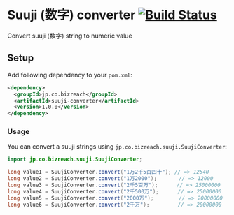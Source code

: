 Suuji (数字) converter [![Build Status](https://travis-ci.org/bizreach/suuji-converter.svg?branch=master)](https://travis-ci.org/bizreach/suuji-converter)
====

Convert suuji (数字) string to numeric value

## Setup

Add following dependency to your `pom.xml`:

```xml
<dependency>
  <groupId>jp.co.bizreach</groupId>
  <artifactId>suuji-converter</artifactId>
  <version>1.0.0</version>
</dependency>
```

### Usage

You can convert a suuji strings using `jp.co.bizreach.suuji.SuujiConverter`:

```java
import jp.co.bizreach.suuji.SuujiConverter;

long value1 = SuujiConverter.convert("1万2千5百四十"); // => 12540
long value2 = SuujiConverter.convert("1万2000");       // => 12000
long value3 = SuujiConverter.convert("2千5百万");      // => 25000000
long value4 = SuujiConverter.convert("2千500万");      // => 25000000
long value5 = SuujiConverter.convert("2000万");        // => 20000000
long value6 = SuujiConverter.convert("2千万");         // => 20000000
```
